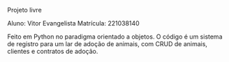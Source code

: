 Projeto livre

Aluno: Vitor Evangelista 
Matrícula: 221038140

Feito em Python no paradigma orientado a objetos.
O código é um sistema de registro para um lar de adoção de animais, com CRUD de animais, clientes e contratos de adoção.
